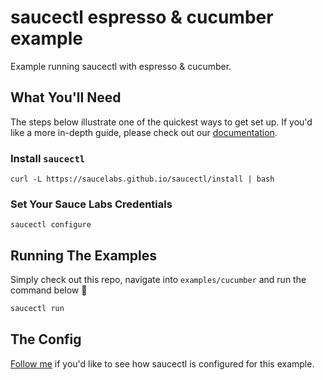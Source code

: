 # saucectl espresso & cucumber example

Example running saucectl with espresso & cucumber.

## What You'll Need

The steps below illustrate one of the quickest ways to get set up. If you'd like a more in-depth guide, please check out
our [documentation](https://docs.saucelabs.com/testrunner-toolkit/installation).

### Install `saucectl`

```shell
curl -L https://saucelabs.github.io/saucectl/install | bash
```

### Set Your Sauce Labs Credentials

```shell
saucectl configure
```

## Running The Examples

Simply check out this repo, navigate into `examples/cucumber` and run the command below :rocket:

```bash
saucectl run
```

## The Config

[Follow me](.sauce/config.yml) if you'd like to see how saucectl is configured for this example. 